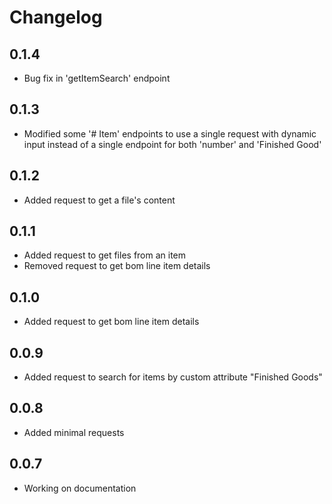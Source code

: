 # Changelog

## 0.1.4
* Bug fix in 'getItemSearch' endpoint
## 0.1.3
* Modified some '# Item' endpoints to use a single request with dynamic input instead of a single endpoint for both 'number' and 'Finished Good'
## 0.1.2
* Added request to get a file's content
## 0.1.1
* Added request to get files from an item
* Removed request to get bom line item details
## 0.1.0
* Added request to get bom line item details
## 0.0.9
* Added request to search for items by custom attribute "Finished Goods"
## 0.0.8
* Added minimal requests
## 0.0.7
* Working on documentation